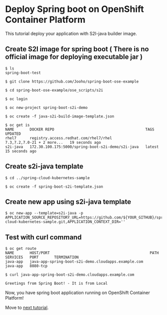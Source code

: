# Deploy Spring boot on OpenShift Container Platform

This tutorial deploy your application with S2I-java builder image.

## Create S2I image for spring boot ( There is no official image for deploying executable jar )


```
$ ls 
spring-boot-test  

$ git clone https://github.com/Jooho/spring-boot-ose-example

$ cd spring-boot-ose-example/ose_scripts/s2i

$ oc login 

$ oc new-project spring-boot-s2i-demo

$ oc create -f java-s2i-build-image-template.json

$ oc get is
NAME       DOCKER REPO                                         TAGS                         UPDATED
rhel7      registry.access.redhat.com/rhel7/rhel               7.3,7.2,7.0-21 + 2 more...   19 seconds ago
s2i-java   172.30.100.175:5000/spring-boot-s2i-demo/s2i-java   latest                       15 seconds ago
```

## Create s2i-java template
```
$ cd ../spring-cloud-kubernetes-sample

$ oc create -f spring-boot-s2i-template.json

```

## Create new app using s2i-java template 
```
$ oc new-app --template=s2i-java -p APPLICATION_SOURCE_REPOSITORY_URL=https://github.com/${YOUR_GITHUB}/spring-cloud-kubernetes-sample.git,APPLICATION_CONTEXT_DIR=''
```


## Test with curl command
```
$ oc get route
NAME       HOST/PORT                                             PATH      SERVICES   PORT       TERMINATION
java-app   java-app-spring-boot-s2i-demo.cloudapps.example.com             java-app   8080-tcp   

$ curl java-app-spring-boot-s2i-demo.cloudapps.example.com

Greetings from Spring Boot! - It is from Local
```


Now, you have spring boot application running on OpenShift Container Platform!

Move to [next tutorial](https://github.com/Jooho/spring-boot-ose-example/blob/master/docs/SPRING-TUTORIAL-4.md).

